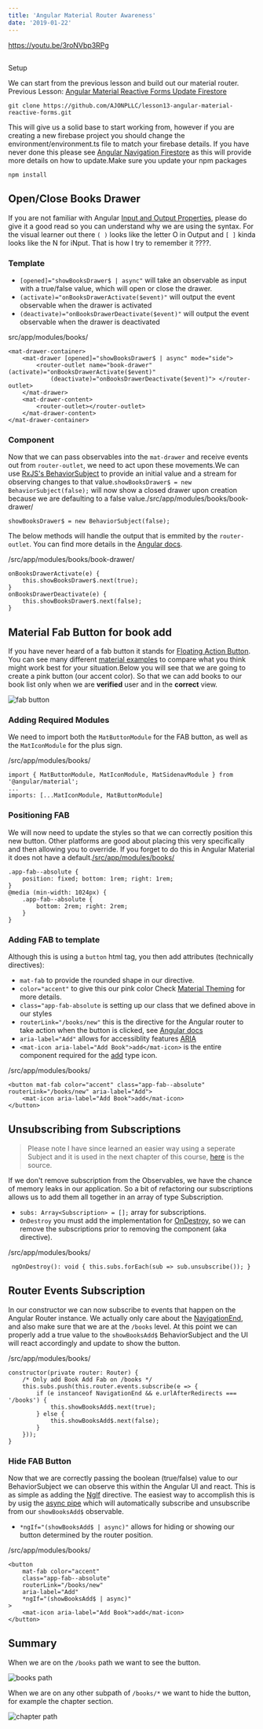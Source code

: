```yaml
---
title: 'Angular Material Router Awareness'
date: '2019-01-22'
---
```


https://youtu.be/3roNVbp3RPg

##

Setup[](https://codingcat.dev/courses/angularmaterial/angular-material-router-awareness#setup)

We can start from the previous lesson and build out our material router. Previous Lesson: [Angular Material Reactive Forms Update Firestore](https://ajonp.com/courses/angularmaterial/angular-material-reactive-forms-update-firestore)

```
git clone https://github.com/AJONPLLC/lesson13-angular-material-reactive-forms.git
```

This will give us a solid base to start working from, however if you are creating a new firebase project you should change the environment/environment.ts file to match your firebase details. If you have never done this please see [Angular Navigation Firestore](https://ajonp.com/courses/angularmaterial/angular-material-dynamic-navigation-using-firestore) as this will provide more details on how to update.Make sure you update your npm packages

```
npm install
```

## Open/Close Books Drawer[](https://codingcat.dev/courses/angularmaterial/angular-material-router-awareness#openclose-books-drawer)

If you are not familiar with Angular [Input and Output Properties](https://angular.io/guide/template-syntax#input-and-output-properties), please do give it a good read so you can understand why we are using the syntax. For the visual learner out there `( )` looks like the letter O in Output and `[ ]` kinda looks like the N for iNput. That is how I try to remember it ????.

### Template[](https://codingcat.dev/courses/angularmaterial/angular-material-router-awareness#template)

- `[opened]="showBooksDrawer$ | async"` will take an observable as input with a true/false value, which will open or close the drawer.
- `(activate)="onBooksDrawerActivate($event)"` will output the event observable when the drawer is activated
- `(deactivate)="onBooksDrawerDeactivate($event)"` will output the event observable when the drawer is deactivated

src/app/modules/books/

```
<mat-drawer-container>
    <mat-drawer [opened]="showBooksDrawer$ | async" mode="side">
        <router-outlet name="book-drawer" (activate)="onBooksDrawerActivate($event)"
            (deactivate)="onBooksDrawerDeactivate($event)"> </router-outlet>
    </mat-drawer>
    <mat-drawer-content>
        <router-outlet></router-outlet>
    </mat-drawer-content>
</mat-drawer-container>
```

### Component[](https://codingcat.dev/courses/angularmaterial/angular-material-router-awareness#component)

Now that we can pass observables into the `mat-drawer` and receive events out from `router-outlet`, we need to act upon these movements.We can use [RxJS's BehaviorSubject](https://rxjs.dev/api/index/class/BehaviorSubject) to provide an initial value and a stream for observing changes to that value.`showBooksDrawer$ = new BehaviorSubject(false);` will now show a closed drawer upon creation because we are defaulting to a false value./src/app/modules/books/book-drawer/

```
showBooksDrawer$ = new BehaviorSubject(false);
```

The below methods will handle the output that is emmited by the `router-outlet`. You can find more details in the [Angular docs](https://angular.io/api/router/RouterOutlet).

/src/app/modules/books/book-drawer/

```
onBooksDrawerActivate(e) {
    this.showBooksDrawer$.next(true);
}
onBooksDrawerDeactivate(e) {
    this.showBooksDrawer$.next(false);
}
```

## Material Fab Button for book add[](https://codingcat.dev/courses/angularmaterial/angular-material-router-awareness#material-fab-button-for-book-add)

If you have never heard of a fab button it stands for [Floating Action Button](https://material.io/design/components/buttons-floating-action-button.html). You can see many different [material examples](https://material.angular.io/components/button/examples) to compare what you think might work best for your situation.Below you will see that we are going to create a pink button (our accent color). So that we can add books to our book list only when we are **verified** user and in the **correct** view.

![fab button](https://res.cloudinary.com/ajonp/image/upload/f_auto,q_auto/ajonp-ajonp-com/14-angular-material-router-awareness/Screen_Shot_2019-02-11_at_12.19.40_PM.png)

### Adding Required Modules[](https://codingcat.dev/courses/angularmaterial/angular-material-router-awareness#adding-required-modules)

We need to import both the `MatButtonModule` for the FAB button, as well as the `MatIconModule` for the plus sign.

/src/app/modules/books/

```
import { MatButtonModule, MatIconModule, MatSidenavModule } from '@angular/material';
...
imports: [...MatIconModule, MatButtonModule]
```

### Positioning FAB[](https://codingcat.dev/courses/angularmaterial/angular-material-router-awareness#positioning-fab)

We will now need to update the styles so that we can correctly position this new button. Other platforms are good about placing this very specifically and then allowing you to override. If you forget to do this in Angular Material it does not have a default.[/src/app/modules/books/](https://github.com/AJONPLLC/lesson14-angular-material-router-awareness/blob/master/src/app/modules/books/books.component.scss#L19)

```
.app-fab--absolute {
    position: fixed; bottom: 1rem; right: 1rem;
}
@media (min-width: 1024px) {
    .app-fab--absolute {
        bottom: 2rem; right: 2rem;
    }
}
```

### Adding FAB to template[](https://codingcat.dev/courses/angularmaterial/angular-material-router-awareness#adding-fab-to-template)

Although this is using a `button` html tag, you then add attributes (technically directives):

- `mat-fab` to provide the rounded shape in our directive.
- `color="accent"` to give this our pink color Check [Material Theming](https://ajonp.com/courses/angularmaterial/angular-material-theming/) for more details.
- `class="app-fab-absolute` is setting up our class that we defined above in our styles
- `routerLink="/books/new"` this is the directive for the Angular router to take action when the button is clicked, see [Angular docs](https://angular.io/api/router/RouterLink)
- `aria-label="Add"` allows for accessiblity features [ARIA](https://developers.google.com/web/fundamentals/accessibility/semantics-aria/)
- `<mat-icon aria-label="Add Book">add</mat-icon>` is the entire component required for the [add](https://material.angular.io/components/icon/overview) type icon.

/src/app/modules/books/

```
<button mat-fab color="accent" class="app-fab--absolute" routerLink="/books/new" aria-label="Add">
    <mat-icon aria-label="Add Book">add</mat-icon>
</button>
```

## Unsubscribing from Subscriptions[](https://codingcat.dev/courses/angularmaterial/angular-material-router-awareness#unsubscribing-from-subscriptions)

> Please note I have since learned an easier way using a seperate Subject and it is used in the next chapter of this course, [here](https://github.com/AJONPLLC/lesson15-firebase-AuthZ-AuthN/blob/master/src/app/modules/books/books.component.ts#L35) is the source.

If we don't remove subscription from the Observables, we have the chance of memory leaks in our application. So a bit of refactoring our subscriptions allows us to add them all together in an array of type Subscription.

- `subs: Array<Subscription> = [];` array for subscriptions.
- `OnDestroy` you must add the implementation for [OnDestroy](https://angular.io/guide/lifecycle-hooks#ondestroy), so we can remove the subscriptions prior to removing the component (aka directive).

/src/app/modules/books/

```
 ngOnDestroy(): void { this.subs.forEach(sub => sub.unsubscribe()); }
```

## Router Events Subscription[](https://codingcat.dev/courses/angularmaterial/angular-material-router-awareness#router-events-subscription)

In our constructor we can now subscribe to events that happen on the Angular Router instance. We actually only care about the [NavigationEnd](https://angular.io/guide/router#router-events), and also make sure that we are at the `/books` level. At this point we can properly add a true value to the `showBooksAdd$` BehaviorSubject and the UI will react accordingly and update to show the button.

/src/app/modules/books/

```
constructor(private router: Router) {
    /* Only add Book Add Fab on /books */
    this.subs.push(this.router.events.subscribe(e => {
        if (e instanceof NavigationEnd && e.urlAfterRedirects === '/books') {
            this.showBooksAdd$.next(true);
        } else {
            this.showBooksAdd$.next(false);
        }
    }));
}
```

### Hide FAB Button[](https://codingcat.dev/courses/angularmaterial/angular-material-router-awareness#hide-fab-button)

Now that we are correctly passing the boolean (true/false) value to our BehaviorSubject we can observe this within the Angular UI and react. This is as simple as adding the [NgIf](https://angular.io/api/common/NgIf) directive. The easiest way to accomplish this is by usig the [async pipe](https://angular.io/guide/observables-in-angular#async-pipe) which will automatically subscribe and unsubscribe from our `showBooksAdd$` observable.

- `*ngIf="(showBooksAdd$ | async)"` allows for hiding or showing our button determined by the router position.

/src/app/modules/books/

```
<button
    mat-fab color="accent"
    class="app-fab--absolute"
    routerLink="/books/new"
    aria-label="Add"
    *ngIf="(showBooksAdd$ | async)"
>
    <mat-icon aria-label="Add Book">add</mat-icon>
</button>
```

## Summary[](https://codingcat.dev/courses/angularmaterial/angular-material-router-awareness#summary)

When we are on the `/books` path we want to see the button.

![books path](https://res.cloudinary.com/ajonp/image/upload/f_auto,q_auto/ajonp-ajonp-com/14-angular-material-router-awareness/Screen_Shot_2019-02-11_at_12.19.40_PM.png)

When we are on any other subpath of `/books/*` we want to hide the button, for example the chapter section.

![chapter path](https://res.cloudinary.com/ajonp/image/upload/f_auto,q_auto/ajonp-ajonp-com/14-angular-material-router-awareness/Screen_Shot_2019-02-11_at_12.19.51_PM.png)
